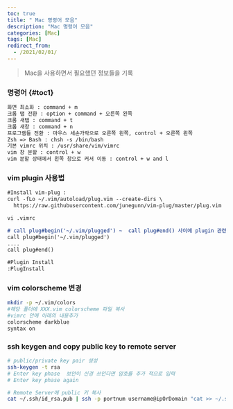 ```yaml
---
toc: true
title: " Mac 명령어 모음"
description: "Mac 명령어 모음"
categories: [Mac]
tags: [Mac]
redirect_from:
  - /2021/02/01/
---
```


> Mac을 사용하면서 필요했던 정보들을 기록

### 명령어 {#toc1}
```md
화면 최소화 : command + m
크롬 탭 전환 : option + command + 오른쪽 왼쪽
크롬 새탭 : command + t
크롬 새창 : command + n
프로그램들 전환 : 마우스 세손가락으로 오른쪽 왼쪽, control + 오른쪽 왼쪽
Zsh => Bash : chsh -s /bin/bash
기본 vimrc 위치 : /usr/share/vim/vimrc
vim 창 분할 : control + w 
vim 분할 상태에서 왼쪽 창으로 커서 이동 : control + w and l
```

### vim plugin 사용법
```md
#Install vim-plug : 
curl -fLo ~/.vim/autoload/plug.vim --create-dirs \
  https://raw.githubusercontent.com/junegunn/vim-plug/master/plug.vim

vi .vimrc

# call plug#begin('~/.vim/plugged') ~  call plug#end() 사이에 plugin 관련 설정 기입
call plug#begin('~/.vim/plugged')
....
call plug#end()

#Plugin Install
:PlugInstall 
```

### vim colorscheme 변경

```bash
mkdir -p ~/.vim/colors
#해당 폴더에 XXX.vim colorscheme 파일 복사
#vimrc 안에 아래의 내용추가
colorscheme darkblue
syntax on
```

### ssh keygen and copy public key to remote server

```bash
# public/private key pair 생성
ssh-keygen -t rsa
# Enter key phase  보안이 신경 쓰인다면 암호를 추가 적으로 입력
# Enter key phase again

# Remote Server에 public 키 복사
cat ~/.ssh/id_rsa.pub | ssh -p portnum username@ipOrDomain "cat >> ~/.ssh/authorized_keys"
```

[^1]: This is a footnote.

[kramdown]: https://kramdown.gettalong.org/
[My Blog]: https://marindie.github.io

